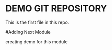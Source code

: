 # DEMO GIT REPOSITORY

This is the first file in this repo.

#Adding Next Module

creating demo for this module
